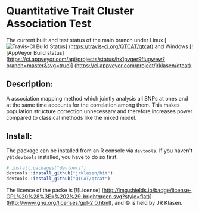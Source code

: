 # Quantitative Trait Cluster Association Test

The current built and test status of the main branch under Linux 
[![Travis-CI Build Status](https://travis-ci.org/QTCAT/qtcat.png?branch=master)]
(https://travis-ci.org/QTCAT/qtcat) and Windows 
[![AppVeyor Build status]
  (https://ci.appveyor.com/api/projects/status/hx1pvqer9flugwew?branch=master&svg=true)]
(https://ci.appveyor.com/project/jrklasen/qtcat).

## Description:

A association mapping method which jointly analysis all SNPs at ones and at the 
same time accounts for the correlation among them. This makes population 
structure correction unnecessary and therefore increases power compared to 
classical methods like the mixed model.

## Install:

The package can be installed from an R console via `devtools`. If you haven't 
yet `devtools` installed, you have to do so first.

```R
# install.packages("devtools")
devtools::install_github("jrklasen/hit")
devtools::install_github("QTCAT/qtcat")
```
The licence of the packe is 
[![License]
  (http://img.shields.io/badge/license-GPL%20%28%3E=%202%29-brightgreen.svg?style=flat)]
(http://www.gnu.org/licenses/gpl-2.0.html), 
and &copy; is held by JR Klasen.
